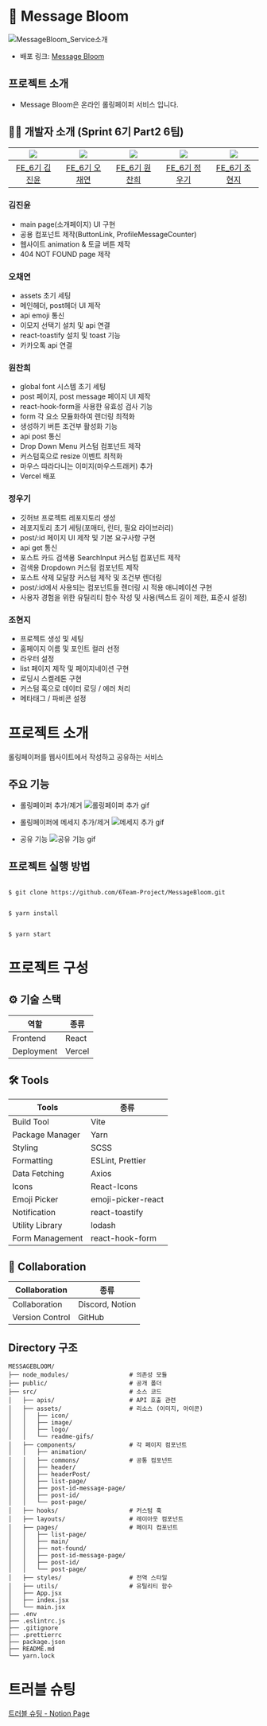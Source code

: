 # 🌸 Message Bloom

![MessageBloom_Service소개](https://github.com/6Team-Project/MessageBloom/assets/162412765/5b808411-434e-4b52-9d80-0939d9cd7a16)

- 배포 링크: [Message Bloom](https://message-bloom.vercel.app/)

## 프로젝트 소개

- Message Bloom은 온라인 롤링페이퍼 서비스 입니다.

## 🧑‍💻 개발자 소개 (Sprint 6기 Part2 6팀)

| <img src="https://avatars.githubusercontent.com/u/162412765?v=4"> | <img src="https://avatars.githubusercontent.com/u/115947715?v=4"> | <img src="https://avatars.githubusercontent.com/u/97877328?v=4"> | <img src="https://avatars.githubusercontent.com/u/113000290?v=4"> | <img src="https://avatars.githubusercontent.com/u/123517278?v=4"> |
| :---------------------------------------------------------------: | :---------------------------------------------------------------: | :--------------------------------------------------------------: | :---------------------------------------------------------------: | :---------------------------------------------------------------: |
|           [FE_6기 김진윤](https://github.com/EveryYawm)           |          [FE_6기 오채연](https://github.com/oh-chaeyeon)          |           [FE_6기 원찬희](https://github.com/wch2208)            |           [FE_6기 정우기](https://github.com/WooGi1020)           |         [FE_6기 조현지](https://github.com/cindycho0423)          |

### 김진윤

- main page(소개페이지) UI 구현
- 공용 컴포넌트 제작(ButtonLink, ProfileMessageCounter)
- 웹사이트 animation & 토글 버튼 제작
- 404 NOT FOUND page 제작

### 오채연

- assets 초기 세팅
- 메인헤더, post헤더 UI 제작
- api emoji 통신
- 이모지 선택기 설치 및 api 연결
- react-toastify 설치 및 toast 기능
- 카카오톡 api 연결

### 원찬희

- global font 시스템 초기 세팅
- post 페이지, post message 페이지 UI 제작
- react-hook-form을 사용한 유효성 검사 기능
- form 각 요소 모듈화하여 렌더링 최적화
- 생성하기 버튼 조건부 활성화 기능
- api post 통신
- Drop Down Menu 커스텀 컴포넌트 제작
- 커스텀훅으로 resize 이벤트 최적화
- 마우스 따라다니는 이미지(마우스트래커) 추가
- Vercel 배포

### 정우기

- 깃허브 프로젝트 레포지토리 생성
- 레포지토리 초기 세팅(포매터, 린터, 필요 라이브러리)
- post/:id 페이지 UI 제작 및 기본 요구사항 구현
- api get 통신
- 포스트 카드 검색용 SearchInput 커스텀 컴포넌트 제작
- 검색용 Dropdown 커스텀 컴포넌트 제작
- 포스트 삭제 모달창 커스텀 제작 및 조건부 렌더링
- post/:id에서 사용되는 컴포넌트들 렌더링 시 적용 애니메이션 구현
- 사용자 경험을 위한 유틸리티 함수 작성 및 사용(텍스트 길이 제한, 표준시 설정)

### 조현지

- 프로젝트 생성 및 세팅
- 홈페이지 이름 및 포인트 컬러 선정
- 라우터 설정
- list 페이지 제작 및 페이지네이션 구현
- 로딩시 스켈레톤 구현
- 커스텀 훅으로 데이터 로딩 / 에러 처리
- 메타태그 / 파비콘 설정

# 프로젝트 소개

롤링페이퍼를 웹사이트에서 작성하고 공유하는 서비스

## 주요 기능

- 롤링페이퍼 추가/제거
  ![롤링페이퍼 추가 gif](src\assets\readme-gifs\gif_AddDeleteRollingPaper.gif)

- 롤링페이퍼에 메세지 추가/제거
  ![메세지 추가 gif](src\assets\readme-gifs\gif_AddDeleteMessage.gif)

- 공유 기능
  ![공유 기능 gif](src\assets\readme-gifs\gif_SharedFeatures.gif)

## 프로젝트 실행 방법

```

$ git clone https://github.com/6Team-Project/MessageBloom.git


$ yarn install


$ yarn start
```

# 프로젝트 구성

## ⚙️ 기술 스택

| 역할       | 종류   |
| ---------- | ------ |
| Frontend   | React  |
| Deployment | Vercel |

## 🛠 Tools

| Tools           | 종류               |
| --------------- | ------------------ |
| Build Tool      | Vite               |
| Package Manager | Yarn               |
| Styling         | SCSS               |
| Formatting      | ESLint, Prettier   |
| Data Fetching   | Axios              |
| Icons           | React-Icons        |
| Emoji Picker    | emoji-picker-react |
| Notification    | react-toastify     |
| Utility Library | lodash             |
| Form Management | react-hook-form    |

## 👥 Collaboration

| Collaboration   | 종류            |
| --------------- | --------------- |
| Collaboration   | Discord, Notion |
| Version Control | GitHub          |

## Directory 구조

```
MESSAGEBLOOM/
├── node_modules/                 # 의존성 모듈
├── public/                       # 공개 폴더
├── src/                          # 소스 코드
│   ├── apis/                     # API 호출 관련
│   ├── assets/                   # 리소스 (이미지, 아이콘)
│   │   ├── icon/
│   │   ├── image/
│   │   ├── logo/
│   │   └── readme-gifs/
│   ├── components/               # 각 페이지 컴포넌트
│   │   ├── animation/
│   │   ├── commons/              # 공통 컴포넌트
│   │   ├── header/
│   │   ├── headerPost/
│   │   ├── list-page/
│   │   ├── post-id-message-page/
│   │   ├── post-id/
│   │   └── post-page/
│   ├── hooks/                    # 커스텀 훅
│   ├── layouts/                  # 레이아웃 컴포넌트
│   ├── pages/                    # 페이지 컴포넌트
│   │   ├── list-page/
│   │   ├── main/
│   │   ├── not-found/
│   │   ├── post-id-message-page/
│   │   ├── post-id/
│   │   └── post-page/
│   ├── styles/                   # 전역 스타일
│   ├── utils/                    # 유틸리티 함수
│   ├── App.jsx
│   ├── index.jsx
│   └── main.jsx
├── .env
├── .eslintrc.js
├── .gitignore
├── .prettierrc
├── package.json
├── README.md
└── yarn.lock

```

# 트러블 슈팅

[트러블 슈팅 - Notion Page](https://www.notion.so/b042e74ef1f84561a5eb36bf851e60e2?v=d39778c752d2469b80f9086eac1d997b&pvs=4)
